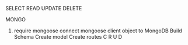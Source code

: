 

SELECT
READ
UPDATE
DELETE



MONGO

1) require mongoose
connect mongoose client object to MongoDB
Build Schema
Create model
Create routes
C
R
U
D

